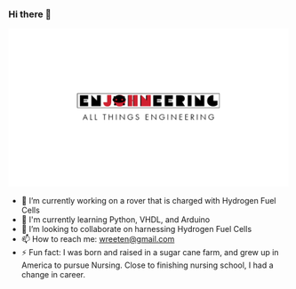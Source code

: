 ### Hi there 👋

![Logo](https://github.com/wreeten/enjohneering/blob/main/imgs/enjohneering.png)
<!-- **wreeten/wreeten** is a ✨ _special_ ✨ repository because its `README.md` (this file) appears on your GitHub profile.
 -->
<!-- Here are some ideas to get you started: -->

- 🔭 I’m currently working on a rover that is charged with Hydrogen Fuel Cells
- 🌱 I'm currently learning Python, VHDL, and Arduino
- 👯 I’m looking to collaborate on harnessing Hydrogen Fuel Cells
- 📫 How to reach me: wreeten@gmail.com
- ⚡ Fun fact: I was born and raised in a sugar cane farm, and grew up in America to pursue Nursing. Close to finishing nursing school, I had a change in career.
